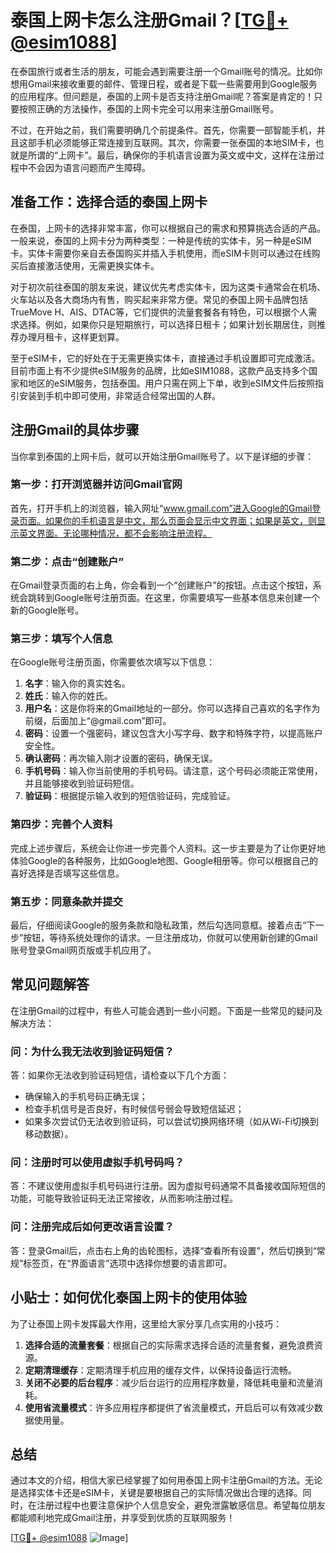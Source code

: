 # 泰国上网卡怎么注册Gmail？[[TG💪+ @esim1088](https://t.me/s/esim1088)]

在泰国旅行或者生活的朋友，可能会遇到需要注册一个Gmail账号的情况。比如你想用Gmail来接收重要的邮件、管理日程，或者是下载一些需要用到Google服务的应用程序。但问题是，泰国的上网卡是否支持注册Gmail呢？答案是肯定的！只要按照正确的方法操作，泰国的上网卡完全可以用来注册Gmail账号。

不过，在开始之前，我们需要明确几个前提条件。首先，你需要一部智能手机，并且这部手机必须能够正常连接到互联网。其次，你需要一张泰国的本地SIM卡，也就是所谓的“上网卡”。最后，确保你的手机语言设置为英文或中文，这样在注册过程中不会因为语言问题而产生障碍。

## 准备工作：选择合适的泰国上网卡

在泰国，上网卡的选择非常丰富，你可以根据自己的需求和预算挑选合适的产品。一般来说，泰国的上网卡分为两种类型：一种是传统的实体卡，另一种是eSIM卡。实体卡需要你亲自去泰国购买并插入手机使用，而eSIM卡则可以通过在线购买后直接激活使用，无需更换实体卡。

对于初次前往泰国的朋友来说，建议优先考虑实体卡，因为这类卡通常会在机场、火车站以及各大商场内有售，购买起来非常方便。常见的泰国上网卡品牌包括TrueMove H、AIS、DTAC等，它们提供的流量套餐各有特色，可以根据个人需求选择。例如，如果你只是短期旅行，可以选择日租卡；如果计划长期居住，则推荐办理月租卡，这样更划算。

至于eSIM卡，它的好处在于无需更换实体卡，直接通过手机设置即可完成激活。目前市面上有不少提供eSIM服务的品牌，比如eSIM1088，这款产品支持多个国家和地区的eSIM服务，包括泰国。用户只需在网上下单，收到eSIM文件后按照指引安装到手机中即可使用，非常适合经常出国的人群。

## 注册Gmail的具体步骤

当你拿到泰国的上网卡后，就可以开始注册Gmail账号了。以下是详细的步骤：

### 第一步：打开浏览器并访问Gmail官网

首先，打开手机上的浏览器，输入网址“www.gmail.com”进入Google的Gmail登录页面。如果你的手机语言是中文，那么页面会显示中文界面；如果是英文，则显示英文界面。无论哪种情况，都不会影响注册流程。

### 第二步：点击“创建账户”

在Gmail登录页面的右上角，你会看到一个“创建账户”的按钮。点击这个按钮，系统会跳转到Google账号注册页面。在这里，你需要填写一些基本信息来创建一个新的Google账号。

### 第三步：填写个人信息

在Google账号注册页面，你需要依次填写以下信息：

1. **名字**：输入你的真实姓名。
2. **姓氏**：输入你的姓氏。
3. **用户名**：这是你将来的Gmail地址的一部分。你可以选择自己喜欢的名字作为前缀，后面加上“@gmail.com”即可。
4. **密码**：设置一个强密码，建议包含大小写字母、数字和特殊字符，以提高账户安全性。
5. **确认密码**：再次输入刚才设置的密码，确保无误。
6. **手机号码**：输入你当前使用的手机号码。请注意，这个号码必须能正常使用，并且能够接收到验证码短信。
7. **验证码**：根据提示输入收到的短信验证码，完成验证。

### 第四步：完善个人资料

完成上述步骤后，系统会让你进一步完善个人资料。这一步主要是为了让你更好地体验Google的各种服务，比如Google地图、Google相册等。你可以根据自己的喜好选择是否填写这些信息。

### 第五步：同意条款并提交

最后，仔细阅读Google的服务条款和隐私政策，然后勾选同意框。接着点击“下一步”按钮，等待系统处理你的请求。一旦注册成功，你就可以使用新创建的Gmail账号登录Gmail网页版或手机应用了。

## 常见问题解答

在注册Gmail的过程中，有些人可能会遇到一些小问题。下面是一些常见的疑问及解决方法：

### 问：为什么我无法收到验证码短信？

答：如果你无法收到验证码短信，请检查以下几个方面：
- 确保输入的手机号码正确无误；
- 检查手机信号是否良好，有时候信号弱会导致短信延迟；
- 如果多次尝试仍无法收到验证码，可以尝试切换网络环境（如从Wi-Fi切换到移动数据）。

### 问：注册时可以使用虚拟手机号码吗？

答：不建议使用虚拟手机号码进行注册。因为虚拟号码通常不具备接收国际短信的功能，可能导致验证码无法正常接收，从而影响注册过程。

### 问：注册完成后如何更改语言设置？

答：登录Gmail后，点击右上角的齿轮图标，选择“查看所有设置”，然后切换到“常规”标签页，在“界面语言”选项中选择你想要的语言即可。

## 小贴士：如何优化泰国上网卡的使用体验

为了让泰国上网卡发挥最大作用，这里给大家分享几点实用的小技巧：

1. **选择合适的流量套餐**：根据自己的实际需求选择合适的流量套餐，避免浪费资源。
2. **定期清理缓存**：定期清理手机应用的缓存文件，以保持设备运行流畅。
3. **关闭不必要的后台程序**：减少后台运行的应用程序数量，降低耗电量和流量消耗。
4. **使用省流量模式**：许多应用程序都提供了省流量模式，开启后可以有效减少数据使用量。

## 总结

通过本文的介绍，相信大家已经掌握了如何用泰国上网卡注册Gmail的方法。无论是选择实体卡还是eSIM卡，关键是要根据自己的实际情况做出合理的选择。同时，在注册过程中也要注意保护个人信息安全，避免泄露敏感信息。希望每位朋友都能顺利地完成Gmail注册，并享受到优质的互联网服务！

[[TG💪+ @esim1088](https://t.me/s/esim1088) ![Image](https://i.postimg.cc/4NQfJmqS/Snipaste-2025-05-13-00-14-12.png)]